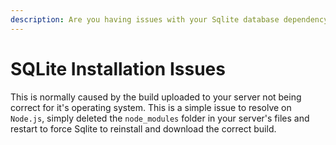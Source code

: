 ```yaml
---
description: Are you having issues with your Sqlite database dependency installing?
---
```


# SQLite Installation Issues

This is normally caused by the build uploaded to your server not being correct for it's operating system. This is a simple issue to resolve on `Node.js`, simply deleted the `node_modules` folder in your server's files and restart to force Sqlite to reinstall and download the correct build.
